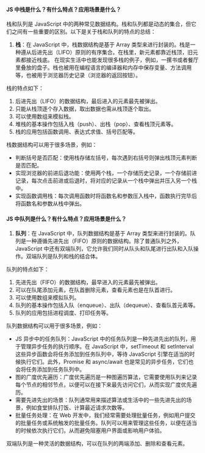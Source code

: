<!--
 * @Author: Shu Binqi
 * @Date: 2023-03-04 01:30:35
 * @LastEditors: Shu Binqi
 * @LastEditTime: 2023-03-04 01:36:42
 * @Description: 八股文：栈和队列（2题）
 * @Version: 1.0.0
 * @FilePath: \interviewQuestions\八股文\算法\栈和队列.md
-->

#### JS 中栈是什么？有什么特点？应用场景是什么？

栈和队列是 JavaScript 中的两种常见数据结构。栈和队列都是动态的集合，但它们之间有一些重要的区别。以下是关于栈和队列的特点的总结：

1. **栈**：在 JavaScript 中，栈数据结构是基于 Array 类型来进行封装的。栈是一种遵从后进先出（LIFO）原则的有序集合。在栈里，新元素都靠近栈顶，旧元素都接近栈底。 在现实生活中也能发现很多栈的例子，例如，一摞书或者餐厅里叠放的盘子。栈也被用在编程语言的编译器和内存中保存变量、方法调用等，也被用于浏览器历史记录（浏览器的返回按钮）。

栈的特点如下：

1. 后进先出（LIFO）的数据结构，最后进入的元素最先被弹出。
1. 只能从栈顶逐个存入数据，取出数据也需从栈顶逐个取出。
1. 可以使用数组来模拟栈。
1. 堆栈的基本操作包括入栈（push）、出栈（pop）、查看栈顶元素等。
1. 栈的应用包括函数调用、表达式求值、括号匹配等。

栈数据结构可以用于很多场景，例如：

- 判断括号是否匹配：使用栈存储左括号，每次遇到右括号则弹出栈顶元素判断是否匹配。
- 实现浏览器的前进后退功能：使用两个栈，一个存储历史记录，一个存储前进记录，每次点击前进或后退时，将对应的记录从一个栈中弹出并压入另一个栈中。
- 实现函数调用栈：每次调用函数时将函数名和参数压入栈中，函数执行完毕后将函数名和参数从栈中弹出。

#### JS 中队列是什么？有什么特点？应用场景是什么？

1. **队列**：在 JavaScript 中，队列数据结构是基于 Array 类型来进行封装的。队列是一种遵循先进先出（FIFO）原则的数据结构。除了普通队列之外，JavaScript 中还有双端队列，它允许我们同时从队头和队尾进行出队和入队操作。双端队列是队列和栈的结合体。

队列的特点如下：

1. 先进先出（FIFO）的数据结构，最早进入的元素最先被弹出。
1. 可以在队尾添加元素，在队首删除元素，查看元素也是在队首进行。
1. 可以使用数组来模拟队列。
1. 队列的基本操作包括入队（enqueue）、出队（dequeue）、查看队首元素等。
1. 队列的应用包括进程调度、打印任务等。

队列数据结构可以用于很多场景，例如：

- JS 异步中的任务队列：JavaScript 中的任务队列是一种先进先出的队列，用于管理异步任务的执行顺序。在 JavaScript 中，setTimeout 和 setInterval 这些异步函数会将任务添加到任务队列中，等待 JavaScript 引擎在适当的时候执行它们。此外，Promise 和 async/await 也是常见的异步任务，它们也会将任务添加到任务队列中。
- 图的广度优先遍历：广度优先遍历是一种图遍历算法，它需要使用队列来记录每个节点的相邻节点，以便可以在接下来最先访问它们，从而实现广度优先遍历。
- 需要先进先出的场景：队列通常用来描述算法或生活中的一些先进先出的场景，例如食堂排队打饭、计算最近请求次数等。
- 批量任务处理：在 Web 开发中，我们经常需要处理批量任务，例如用户提交的批量任务或系统触发的批量任务。队列可以用来管理这些任务，以便在适当的时候依次执行它们，从而避免阻塞用户界面或影响用户体验。

双端队列是一种灵活的数据结构，可以在队列的两端添加、删除和查看元素。
